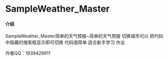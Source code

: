 ﻿# SampleWeather_Master

#### 介绍
SampleWeather_Master简单的天气预报~简单的天气预报 切换城市可以
把代码中隐藏的搜索框显示即可切换
代码很简单
适合新手学习 作业

作者QQ：1939428911